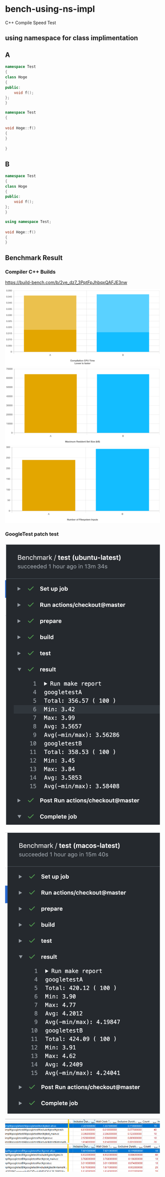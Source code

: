 # bench-using-ns-impl

C++ Compile Speed Test

## using namespace for class implimentation

## A

```c++
namespace Test
{
class Hoge
{
public:
    void f();
};
}
```

```c++
namespace Test
{

void Hoge::f()
{
}

}
```

## B

```c++
namespace Test
{
class Hoge
{
public:
    void f();
};
}
```

```c++
using namespace Test;

void Hoge::f()
{
}

```

## Benchmark Result

### Compiler C++ Builds

https://build-bench.com/b/2ve_dz7_3PptFpJhbqxQAFJE3nw

![CPU](images/CPU.png)
![MEM](images/MEM.png)
![FIO](images/FIO.png)

### GoogleTest patch test

![ubuntu](images/ubuntu.png)

![mac](images/mac.png)

![winA](images/winA.png)
![winB](images/winB.png)
